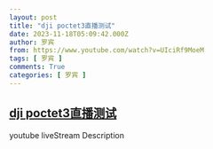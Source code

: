 ```yaml
---
layout: post
title: "dji poctet3直播测试"
date: 2023-11-18T05:09:42.000Z
author: 罗宾
from: https://www.youtube.com/watch?v=UIciRf9MoeM
tags: [ 罗宾 ]
comments: True
categories: [ 罗宾 ]
---
```

<!--1700284182000-->
[dji poctet3直播测试](https://www.youtube.com/watch?v=UIciRf9MoeM)
------

<div>
youtube liveStream Description
</div>
